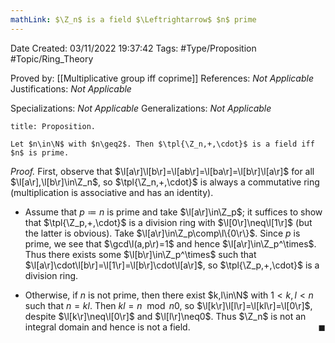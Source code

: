 ```yaml
---
mathLink: $\Z_n$ is a field $\Leftrightarrow$ $n$ prime
---
```


<div class="topSpace"></div>

Date Created: 03/11/2022 19:37:42
Tags: #Type/Proposition #Topic/Ring_Theory

Proved by: [[Multiplicative group iff coprime]]
References: <i>Not Applicable</i>
Justifications: <i>Not Applicable</i>

Specializations: <i>Not Applicable</i>
Generalizations: <i>Not Applicable</i>

``` ad-Proposition
title: Proposition.

Let $n\in\N$ with $n\geq2$. Then $\tpl{\Z_n,+,\cdot}$ is a field iff $n$ is prime.

```

<i>Proof.</i> First, observe that $\l[a\r]\l[b\r]=\l[ab\r]=\l[ba\r]=\l[b\r]\l[a\r]$ for all $\l[a\r],\l[b\r]\in\Z_n$, so $\tpl{\Z_n,+,\cdot}$ is always a commutative ring (multiplication is associative and has an identity).
* Assume that $p\coloneqq n$ is prime and take $\l[a\r]\in\Z_p$; it suffices to show that $\tpl{\Z_p,+,\cdot}$ is a division ring with $\l[0\r]\neq\l[1\r]$ (but the latter is obvious). Take $\l[a\r]\in\Z_p\comp\l\{0\r\}$. Since $p$ is prime, we see that $\gcd\l(a,p\r)=1$ and hence $\l[a\r]\in\Z_p^\times$. Thus there exists some $\l[b\r]\in\Z_p^\times$ such that $\l[a\r]\cdot\l[b\r]=\l[1\r]=\l[b\r]\cdot\l[a\r]$, so $\tpl{\Z_p,+,\cdot}$ is a division ring.

* Otherwise, if $n$ is not prime, then there exist $k,l\in\N$ with $1<k,l<n$ such that $n=kl$. Then $kl=n\mod{n}0$, so $\l[k\r]\l[l\r]=\l[kl\r]=\l[0\r]$, despite $\l[k\r]\neq\l[0\r]$ and $\l[l\r]\neq0$. Thus $\Z_n$ is not an integral domain and hence is not a field.<span style="float:right;">$\blacksquare$</span>

